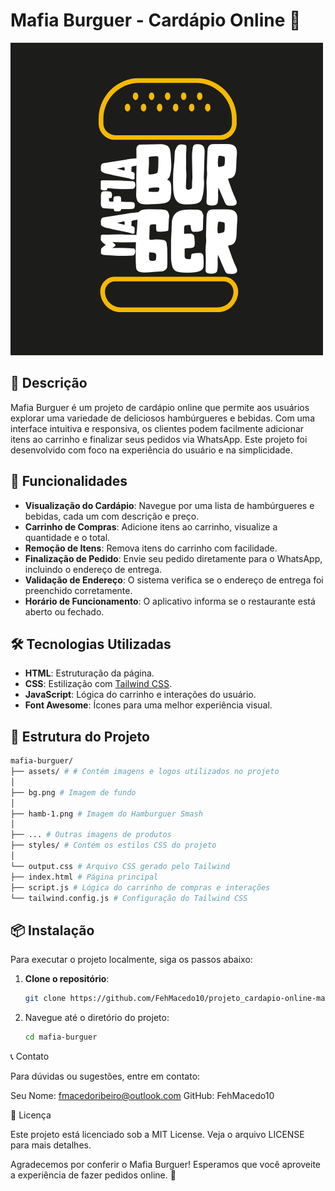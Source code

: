 # Mafia Burguer - Cardápio Online 🍔

![Logo](./assets/Logotipo%20Faustino%20Burger%20Hamburgueria%20Criativo%20Preto%20Amarelo%20Branco.png)

## 📖 Descrição

Mafia Burguer é um projeto de cardápio online que permite aos usuários explorar uma variedade de deliciosos hambúrgueres e bebidas. Com uma interface intuitiva e responsiva, os clientes podem facilmente adicionar itens ao carrinho e finalizar seus pedidos via WhatsApp. Este projeto foi desenvolvido com foco na experiência do usuário e na simplicidade.

## 🚀 Funcionalidades

- **Visualização do Cardápio**: Navegue por uma lista de hambúrgueres e bebidas, cada um com descrição e preço.
- **Carrinho de Compras**: Adicione itens ao carrinho, visualize a quantidade e o total.
- **Remoção de Itens**: Remova itens do carrinho com facilidade.
- **Finalização de Pedido**: Envie seu pedido diretamente para o WhatsApp, incluindo o endereço de entrega.
- **Validação de Endereço**: O sistema verifica se o endereço de entrega foi preenchido corretamente.
- **Horário de Funcionamento**: O aplicativo informa se o restaurante está aberto ou fechado.

## 🛠 Tecnologias Utilizadas

- **HTML**: Estruturação da página.
- **CSS**: Estilização com [Tailwind CSS](https://tailwindcss.com/).
- **JavaScript**: Lógica do carrinho e interações do usuário.
- **Font Awesome**: Ícones para uma melhor experiência visual.

## 📁 Estrutura do Projeto
  
  ``` bash
  mafia-burguer/
  ├── assets/ # # Contém imagens e logos utilizados no projeto
  │ 
  ├── bg.png # Imagem de fundo 
  │ 
  ├── hamb-1.png # Imagem do Hamburguer Smash 
  │ 
  ├── ... # Outras imagens de produtos 
  ├── styles/ # Contém os estilos CSS do projeto
  │ 
  └── output.css # Arquivo CSS gerado pelo Tailwind 
  ├── index.html # Página principal
  ├── script.js # Lógica do carrinho de compras e interações 
  └── tailwind.config.js # Configuração do Tailwind CSS
  ```

## 📦 Instalação

Para executar o projeto localmente, siga os passos abaixo:

1. **Clone o repositório**:
   ```bash
   git clone https://github.com/FehMacedo10/projeto_cardapio-online-mafia-burguer

2. Navegue até o diretório do projeto:
   ```bash
   cd mafia-burguer

📞 Contato

Para dúvidas ou sugestões, entre em contato:

Seu Nome: fmacedoribeiro@outlook.com
GitHub: FehMacedo10

📜 Licença

Este projeto está licenciado sob a MIT License. Veja o arquivo LICENSE para mais detalhes.

Agradecemos por conferir o Mafia Burguer! Esperamos que você aproveite a experiência de fazer pedidos online. 🍔

